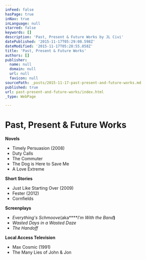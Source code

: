 ```yaml
---
inFeed: false
hasPage: true
inNav: true
inLanguage: null
starred: false
keywords: []
description: 'Past, Present & Future Works by JL Civi'
datePublished: '2015-11-17T05:29:08.598Z'
dateModified: '2015-11-17T05:28:55.858Z'
title: 'Past, Present & Future Works'
authors: []
publisher:
  name: null
  domain: null
  url: null
  favicon: null
sourcePath: _posts/2015-11-17-past-present-and-future-works.md
published: true
url: past-present-and-future-works/index.html
_type: WebPage

---
```

# Past, Present & Future Works

**Novels**

* Timely Persuasion (2008)
* Duty Calls
* The Commuter
* The Dog is Here to Save Me
* A Love Extreme

**Short Stories**

* Just Like Starting Over (2009)
* Fester (2012)
* Cornfields

**Screenplays**

* _Everything's Schmoove_(aka****_I'm With the Band_**)**
* _Wasted Days in a Wasted Daze_
* _The Handoff_

**Local Access Television**

* Max Cosmic (1991)
* The Many Lies of John & Jon